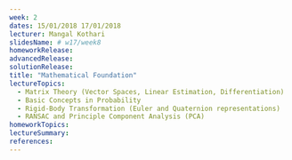 ```yaml
---
week: 2
dates: 15/01/2018 17/01/2018
lecturer: Mangal Kothari
slidesName: # w17/week8
homeworkRelease:
advancedRelease:
solutionRelease:
title: "Mathematical Foundation"
lectureTopics:
  - Matrix Theory (Vector Spaces, Linear Estimation, Differentiation)
  - Basic Concepts in Probability
  - Rigid-Body Transformation (Euler and Quaternion representations)
  - RANSAC and Principle Component Analysis (PCA)
homeworkTopics:
lectureSummary:
references:
---
```

